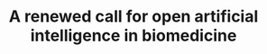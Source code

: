 ---
title: "A renewed call for open artificial intelligence in biomedicine"
authors: "Gitter A, **Fraser JS**, Gonen T, Patro R, Wayment-Steele HK, Williams A, Haibe-Kains B, Dunbrack RL, Cook C, Kundaje A, Hoffman MM, Carpenter AE, **Wankowicz SA**, Lindorff-Larsen K"
pub_date: "2024-09-13" #Date of publication. Change from Biorxiv date to Journal date once accepted
image: "/static/img/pub/2024_gitter.png" #Minimum dimensions TBD
pmid: 
pmcid: 
doi: "10.31219/osf.io/2xh3w"
pdf: 
osf: "2xh3w"
---